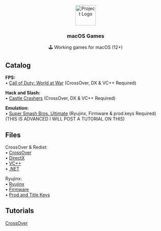 <p align="center"><img src="https://upload.wikimedia.org/wikipedia/commons/thumb/1/1b/Apple_logo_grey.svg/1724px-Apple_logo_grey.svg.png" height="64" alt="Project Logo"></p>
<h3 align="center">macOS Games</h3>
<p align="center">🕹 Working games for macOS (12+)</p>

## Catalog

**FPS:**<br>
• [Call of Duty: World at War](https://www.mediafire.com/file/zofhbuaq7quqgnw/Call+of+Duty+World+at+War+ALL+DLC.zip/file) (CrossOver, DX & VC++ Required)

**Hack and Slash:**<br>
• [Castle Crashers](https://nzody.herokuapp.com/?link=aHR0cHM6Ly93d3cubWVkaWFmaXJlLmNvbS9maWxlL3ZjZHdxd3ZpY3BmdnJscC9DYXN0bGUuQ3Jhc2hlcnMudjIuOC56aXAvZmlsZQ%3D%3D) (CrossOver, DX & VC++ Required)<br>

**Emulation:**<br>
• [Super Smash Bros. Ultimate](https://www.mediafire.com/file/gj29s99nu9fh2cj/Super%20Smash%20Bros.%20Ultimate.zip) (Ryujinx, Firmware & prod.keys Required) (THIS IS ADVANCED I WILL POST A TUTORIAL ON THIS)


## Files

CrossOver & Redist:<br>
  • [CrossOver](https://nzody.herokuapp.com/service/hvtrs8%2F-mgdka%2Ccmdgwgateps%2Ccmm-pwb-cpoqsmvgr-czmcc-dgmm%2Farmsqotep-02%2C0%2C1%2Czkp)<br>
  • [DirectX](https://www.mediafire.com/file/yqy0rvrz8yu48yw/directx_Jun2010_redist.exe/file)<br>
  • [VC++](https://www.techpowerup.com/download/visual-c-redistributable-runtime-package-all-in-one/)<br>
  • [.NET](https://download.visualstudio.microsoft.com/download/pr/7afca223-55d2-470a-8edc-6a1739ae3252/abd170b4b0ec15ad0222a809b761a036/ndp48-x86-x64-allos-enu.exe)<br>

Ryujinx:<br>
  • [Ryujinx](https://github.com/Ryujinx/release-channel-macos/releases/latest)<br>
  • [Firmware](https://www.mediafire.com/file/bunsftx1ajieaxz/Firmware+15.0.0.zip/file)<br>
  • [Prod and Title Keys](https://www.mediafire.com/file/0mmwi8wuribcmjf/Keys.zip/file)<br>

## Tutorials

[CrossOver](https://video-streamer.pxzlz.repl.co/)<br>
